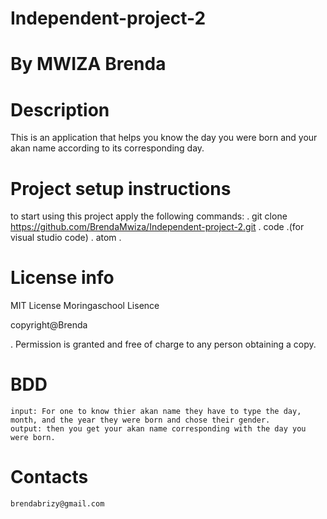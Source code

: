 # Independent-project-2

# By MWIZA Brenda

# Description
 This is an application that helps you know the day you were born and your akan name according to its corresponding day.

# Project setup instructions
  to start using this project apply the following commands:
  . git clone  https://github.com/BrendaMwiza/Independent-project-2.git
  . code .(for visual studio code)
  . atom .

# License info 
  MIT License
  Moringaschool Lisence

  copyright@Brenda

  . Permission is granted and free of charge to any person obtaining a copy. 

# BDD
    input: For one to know thier akan name they have to type the day, month, and the year they were born and chose their gender.
    output: then you get your akan name corresponding with the day you were born.

# Contacts
    brendabrizy@gmail.com    

